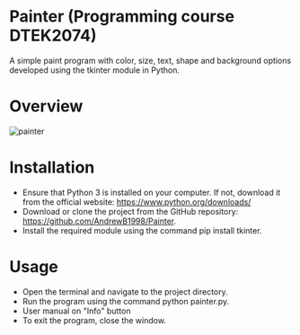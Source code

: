 # Painter (Programming course DTEK2074)

A simple paint program with color, size, text, shape and background options developed using the tkinter module in Python.

# Overview
![painter](https://github.com/AndrewB1998/Painter/assets/71883814/5a2c18cb-f030-4e6c-87a5-17fb6fe80f97)

# Installation
- Ensure that Python 3 is installed on your computer. If not, download it from the official website: https://www.python.org/downloads/
- Download or clone the project from the GitHub repository: https://github.com/AndrewB1998/Painter.
- Install the required module using the command pip install tkinter.
  
# Usage
- Open the terminal and navigate to the project directory.
- Run the program using the command python painter.py.
- User manual on "Info" button
- To exit the program, close the window.
